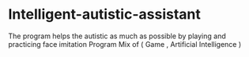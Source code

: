 # Intelligent-autistic-assistant
 The program helps the autistic as much as possible by playing and practicing face imitation
 Program Mix of ( Game , Artificial Intelligence ) 
